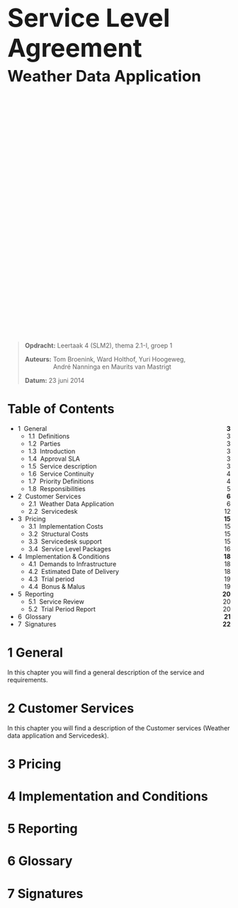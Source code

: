 <h1 style="font-size:4em">Service Level Agreement</h1>
<h2 style="font-size:2.5em;margin:-30px 0 580px">Weather Data Application</h2>

> __Opdracht:__ Leertaak 4 (SLM2), thema 2.1-I, groep 1
>
> __Auteurs:__ <span style="display:inline-block;vertical-align:top">Tom Broenink, Ward Holthof, Yuri Hoogeweg,<br/>André Nanninga en Maurits van Mastrigt</span>
>
> __Datum:__ 23 juni 2014

<!-- header: Vertrouwelijk document - SLM2, Groep 1, Thema 2.1-I -->

# Table of Contents

- 1 &nbsp;General											<span style="float:right;font-weight:bold">3</span>
	- 1.1 &nbsp;Definitions									<span style="float:right;font-weight:normal">3</span>
	- 1.2 &nbsp;Parties										<span style="float:right;font-weight:normal">3</span>	
	- 1.3 &nbsp;Introduction								<span style="float:right;font-weight:normal">3</span>
	- 1.4 &nbsp;Approval SLA								<span style="float:right;font-weight:normal">3</span>
	- 1.5 &nbsp;Service description 						<span style="float:right;font-weight:normal">3</span>
	- 1.6 &nbsp;Service Continuity							<span style="float:right;font-weight:normal">4</span>
	- 1.7 &nbsp;Priority Definitions						<span style="float:right;font-weight:normal">4</span>
	- 1.8 &nbsp;Responsibilities							<span style="float:right;font-weight:normal">5</span>
- 2 &nbsp;Customer Services									<span style="float:right;font-weight:bold">6</span>
	- 2.1 &nbsp;Weather Data Application 					<span style="float:right;font-weight:normal">6</span>
	- 2.2 &nbsp;Servicedesk								<span style="float:right;font-weight:normal">12</span>
- 3 &nbsp;Pricing       									<span style="float:right;font-weight:bold">15</span>
	- 3.1 &nbsp;Implementation Costs						<span style="float:right;font-weight:normal">15</span>
	- 3.2 &nbsp;Structural Costs							<span style="float:right;font-weight:normal">15</span>
	- 3.3 &nbsp;Servicedesk support 						<span style="float:right;font-weight:normal">15</span>
	- 3.4 &nbsp;Service Level Packages						<span style="float:right;font-weight:normal">16</span>
- 4 &nbsp;Implementation & Conditions						<span style="float:right;font-weight:bold">18</span>
	- 4.1 &nbsp;Demands to Infrastructure					<span style="float:right;font-weight:normal">18</span>
	- 4.2 &nbsp;Estimated Date of Delivery					<span style="float:right;font-weight:normal">18</span>
	- 4.3 &nbsp;Trial period								<span style="float:right;font-weight:normal">19</span>
	- 4.4 &nbsp;Bonus & Malus								<span style="float:right;font-weight:normal">19</span>
- 5 &nbsp;Reporting 										<span style="float:right;font-weight:bold">20</span>
	- 5.1 &nbsp;Service Review								<span style="float:right;font-weight:normal">20</span>
	- 5.2 &nbsp;Trial Period Report 						<span style="float:right;font-weight:normal">20</span>
- 6 &nbsp;Glossary 											<span style="float:right;font-weight:bold">21</span>
- 7 &nbsp;Signatures										<span style="float:right;font-weight:bold">22</span>

# 1 General

In this chapter you will find a general description of the service and requirements.

<!-- @include General/Definitions.md -->
<!-- @include General/Parties.md -->
<!-- @include General/Introduction.md -->
<!-- @include General/Approval SLA.md -->
<!-- @include General/Service Description.md -->
<!-- @include General/Service Continuity.md -->
<!-- @include General/Priority Definitions.md -->
<!-- @include General/Responsibility.md -->

# 2 Customer Services

In this chapter you will find a description of the Customer services (Weather data application and Servicedesk).

<!-- @include Customer Services/Customer Services.md -->

# 3 Pricing

<!-- @include Pricing/Implementation Costs.md -->
<!-- @include Pricing/Structural Costs.md -->
<!-- @include Pricing/Servicedesk support.md -->
<!-- @include Pricing/Service Level Packages.md -->

# 4 Implementation and Conditions

<!-- @include Implementation and Conditions/Demands to Infrastructure.md -->
<!-- @include Implementation and Conditions/Estimated date of delivery.md -->
<!-- @include Implementation and Conditions/Trial period.md -->
<!-- @include Implementation and Conditions/Bonus and Malus.md -->

# 5 Reporting

<!-- @include Reporting/Service Review.md -->
<!-- @include Reporting/Trial period report.md -->

# 6 Glossary

<!-- @include Glossary/Glossary.md -->

# 7 Signatures

<!-- @include Signatures/Signatures.md -->